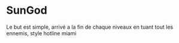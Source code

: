 # SunGod

Le but est simple, arrivé a la fin de chaque niveaux en tuant tout les ennemis, style hotline miami
